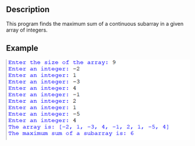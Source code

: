 ## Description
This program finds the maximum sum of a continuous subarray in a given array of integers.
## Example
<img src="example.png">
